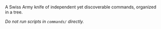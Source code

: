 A Swiss Army knife of independent yet discoverable commands, organized in a tree.

*Do not run scripts in `commands/` directly.*
